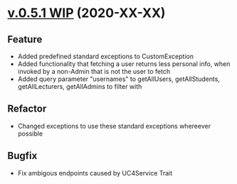 # [v.0.5.1 WIP](https://github.com/upb-uc4/University-Credits-4.0/compare/v0.5.0...user-v0.5.1) (2020-XX-XX)
## Feature
- Added predefined standard exceptions to CustomException
- Added functionality that fetching a user returns less personal info, when invoked by a non-Admin that is not the user to fetch
- Added query parameter "usernames" to getAllUsers, getAllStudents, getAllLecturers, getAllAdmins to filter with
## Refactor
- Changed exceptions to use these standard exceptions whereever possible
## Bugfix
- Fix ambigous endpoints caused by UC4Service Trait